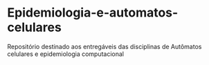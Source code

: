 # Epidemiologia-e-automatos-celulares
Repositório destinado aos entregáveis das disciplinas de Autômatos celulares e epidemiologia computacional
